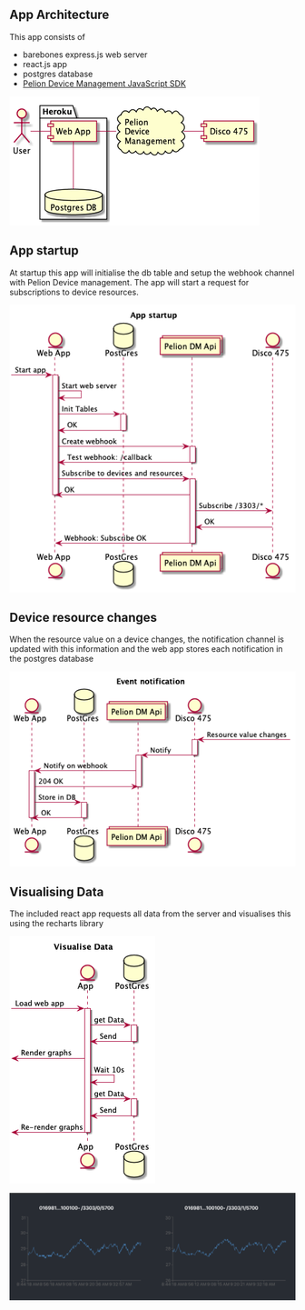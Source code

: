 ## App Architecture

This app consists of

- barebones express.js web server
- react.js app
- postgres database
- [Pelion Device Management JavaScript SDK](//github.com/ARMmbed/mbed-cloud-sdk-javascript)

![](docs/app_arch.png)

## App startup

At startup this app will initialise the db table and setup the webhook channel with Pelion Device management. The app will start a request for subscriptions to device resources.

![](docs/app_setup.png)

## Device resource changes

When the resource value on a device changes, the notification channel is updated with this information and the web app stores each notification in the postgres database

![](docs/resource_notify.png)

## Visualising Data

The included react app requests all data from the server and visualises this using the recharts library

![](docs/view_data.png)

![](docs/app.png)
